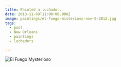 ```yaml
---
title: Painted a luchador.
date: 2013-11-09T11:00:00.000Z
image: paintings/el-fuego-misterioso-nov-9-2013.jpg
tags:
  - post 
  - New Orleans
  - paintings
  - luchadors

---
```


![El Fuego Mysterioso](/static/img/paintings/el-fuego-misterioso-nov-9-2013.jpg)